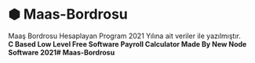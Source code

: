 # ⬢ Maas-Bordrosu
Maaş Bordrosu Hesaplayan Program 2021 Yılına ait veriler ile yazılmıştır.
<br>
<b> C Based Low Level Free Software Payroll Calculator  Made By New Node Software 2021# Maas-Bordrosu </b>

